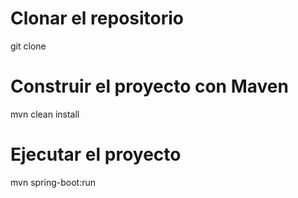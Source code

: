 # Clonar el repositorio
git clone 

# Construir el proyecto con Maven
mvn clean install

# Ejecutar el proyecto
mvn spring-boot:run
